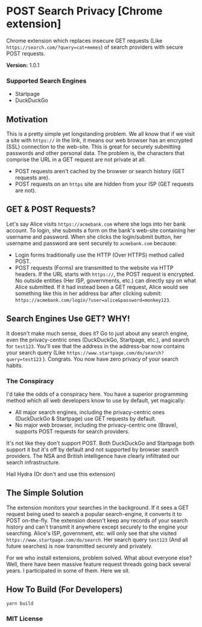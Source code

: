 # POST Search Privacy [Chrome extension]

Chrome extension which replaces insecure GET requests (Like `https://search.com/?query=cat+memes`) of search providers with secure POST requests.

**Version:** 1.0.1

### Supported Search Engines

- Startpage
- DuckDuckGo

## Motivation

This is a pretty simple yet longstanding problem. We all know that if we visit a site with `https://` in the link, it means our web browser has an encrypted (SSL) connection to the web-site. This is great for securely submitting passwords and other personal data. The problem is, the characters that comprise the URL in a GET request are not private at all.

- POST requests aren't cached by the browser or search history (GET requests are).
- POST requests on an `https` site are hidden from your ISP (GET requests are not).

## GET & POST Requests?

Let's say Alice visits `https://acmebank.com` where she logs into her bank account. To login, she submits a form on the bank's web-site containing her username and password. When she clicks the login/submit button, her username and password are sent securely to `acmebank.com` because:

-   Login forms traditionally use the HTTP (Over HTTPS) method called POST.
-   POST requests (Forms) are transmitted to the website via HTTP headers. If the URL starts with `https://`, the POST request is encrypted. No outside entities (Her ISP, governments, etc.) can directly spy on what Alice submitted. If it had instead been a GET request, Alice would see something like this in her address bar after clicking submit: `https://acmebank.com/login/?user=alice&password=monkey123`.

## Search Engines Use GET? WHY!

It doesn't make much sense, does it? Go to just about any search engine, even the privacy-centric ones (DuckDuckGo, Startpage, etc.), and search for `test123`. You'll see that the address in the address-bar now contains your search query (Like `https://www.startpage.com/do/search?query=test123` ). Congrats. You now have zero privacy of your search habits.

### The Conspiracy

I'd take the odds of a conspiracy here. You have a superior programming method which all web developers know to use by default, yet magically:

- All major search engines, including  the privacy-centric ones (DuckDuckGo & Startpage) use GET requests by default.
- No major web browser, including the privacy-centric one (Brave), supports POST requests for search providers.

It's not like they don't support POST. Both DuckDuckGo and Startpage both support it but it's off by default and not supported by browser search providers. The NSA and British intelligence have clearly infiltrated our search infrastructure.

Hail Hydra (Or don't and use this extension)

## The Simple Solution

The extension monitors your searches in the background. If it sees a GET request being used to search a popular search-engine, it converts it to POST on-the-fly. The extension doesn't keep any records of your search history and can't transmit it anywhere except securely to the engine your searching. Alice's ISP, government, etc. will only see that she visited `https://www.startpage.com/do/search`. Her search query `test123` (And all future searches) is now transmitted securely and privately.

For we who install extensions, problem solved. What about everyone else? Well, there have been massive feature request threads going back several years. I participated in some of them. Here we sit.

## How To Build (For Developers)

`yarn build`

### MIT License
